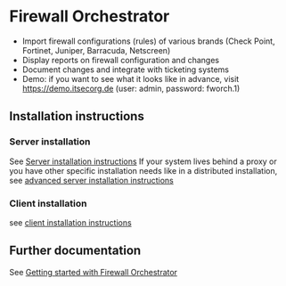 # Firewall Orchestrator

- Import firewall configurations (rules) of various brands (Check Point, Fortinet, Juniper, Barracuda, Netscreen)
- Display reports on firewall configuration and changes
- Document changes and integrate with ticketing systems
- Demo: if you want to see what it looks like in advance, visit <https://demo.itsecorg.de> (user: admin, password: fworch.1)

## Installation instructions
### Server installation

See [Server installation instructions](https://github.com/CactuseSecurity/firewall-orchestrator/blob/master/documentation/installer/server-install.md)
If your system lives behind a proxy or you have other specific installation needs like in a distributed installation, see [advanced server installation instructions](https://github.com/CactuseSecurity/firewall-orchestrator/blob/master/documentation/installer/install-advanced.md)

### Client installation

see [client installation instructions](https://github.com/CactuseSecurity/firewall-orchestrator/blob/master/documentation/installer/client-eto-install.md)

## Further documentation

See [Getting started with Firewall Orchestrator](https://github.com/CactuseSecurity/firewall-orchestrator/blob/master/documentation/get-started.MD)
